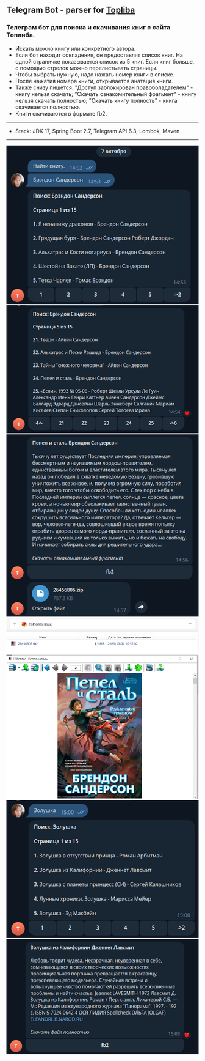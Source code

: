 ## Telegram Bot - parser for [Topliba](https://topliba.com)

### Телеграм бот для поиска и скачивания книг с сайта Топлиба.
- Искать можно книгу или конкретного автора.
- Если бот находит совпадения, он предоставлят список книг. На одной страничке показывается список из 5 книг. Если книг больше, с помощью стрелок можно перелистывать страницы.
- Чтобы выбрать нужную, надо нажать номер книги в списке.
- После нажатия номера книги, открывается анатация книги.
- Также снизу пишется: "Доступ заблокирован правоболадателем" - книгу нельзя скачать; "Скачать ознакомительный фрагмент" - книгу нельзя скачать полностью; "Скачать книгу полность" - книга скачивается полностью.
- Книги скачиваются в формате fb2.

-----------------------------------------------------

- Stack: JDK 17, Spring Boot 2.7, Telegram API 6.3, Lombok, Maven

-----------------------------------------------------

![Example1](https://github.com/Lissenok88/telegram-bot-topliba/blob/main/doc/topliba1.png)
![Example2](https://github.com/Lissenok88/telegram-bot-topliba/blob/main/doc/topliba2.png)
![Example4](https://github.com/Lissenok88/telegram-bot-topliba/blob/main/doc/topliba4.png)
![Example5](https://github.com/Lissenok88/telegram-bot-topliba/blob/main/doc/topliba5.png)
![Example6](https://github.com/Lissenok88/telegram-bot-topliba/blob/main/doc/topliba6.png)
![Example7](https://github.com/Lissenok88/telegram-bot-topliba/blob/main/doc/topliba7.png)
![Example8](https://github.com/Lissenok88/telegram-bot-topliba/blob/main/doc/topliba8.png)
